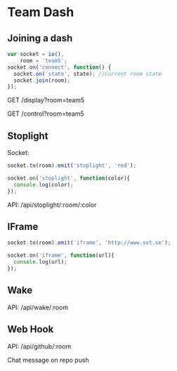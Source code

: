 # Team Dash

## Joining a dash

```javascript
var socket = io(),
    room = 'team5';
socket.on('connect', function() {
  socket.on('state', state); //Current room state
  socket.join(room);
});
```

GET /display?room=team5

GET /control?room=team5

## Stoplight

Socket:
```javascript
socket.to(room).emit('stoplight', 'red');

socket.on('stoplight', function(color){
  console.log(color);
});
```

API: /api/stoplight/:room/:color

## IFrame

```javascript
socket.to(room).emit('iframe', 'http://www.svt.se');

socket.on('iframe', function(url){
  console.log(url);
});
```

## Wake

API: /api/wake/:room


## Web Hook

API: /api/github/:room

Chat message on repo push